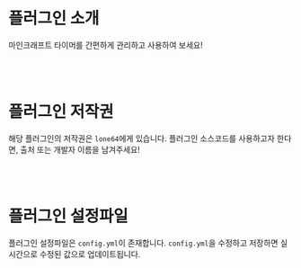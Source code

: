 # 플러그인 소개
마인크래프트 타이머를 간편하게 관리하고 사용하여 보세요!

<br><br>

# 플러그인 저작권
해당 플러그인의 저작권은 `lone64`에게 있습니다.
플러그인 소스코드를 사용하고자 한다면, 출처 또는 개발자 이름을 남겨주세요!

<br><br>

# 플러그인 설정파일
플러그인 설정파일은 `config.yml`이 존재합니다.
`config.yml`을 수정하고 저장하면 실시간으로 수정된 값으로 업데이트됩니다.
